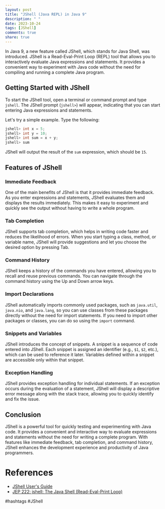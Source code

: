 ```yaml
---
layout: post
title: "JShell (Java REPL) in Java 9"
description: " "
date: 2023-10-24
tags: [JShell]
comments: true
share: true
---
```


In Java 9, a new feature called JShell, which stands for Java Shell, was introduced. JShell is a Read-Eval-Print Loop (REPL) tool that allows you to interactively evaluate Java expressions and statements. It provides a convenient way to experiment with Java code without the need for compiling and running a complete Java program.

## Getting Started with JShell

To start the JShell tool, open a terminal or command prompt and type `jshell`. The JShell prompt (`jshell>`) will appear, indicating that you can start entering Java expressions and statements.

Let's try a simple example. Type the following:

```java
jshell> int x = 5;
jshell> int y = 10;
jshell> int sum = x + y;
jshell> sum
```

JShell will output the result of the `sum` expression, which should be `15`.

## Features of JShell

### Immediate Feedback

One of the main benefits of JShell is that it provides immediate feedback. As you enter expressions and statements, JShell evaluates them and displays the results immediately. This makes it easy to experiment and quickly see the output without having to write a whole program.

### Tab Completion

JShell supports tab completion, which helps in writing code faster and reduces the likelihood of errors. When you start typing a class, method, or variable name, JShell will provide suggestions and let you choose the desired option by pressing Tab.

### Command History

JShell keeps a history of the commands you have entered, allowing you to recall and reuse previous commands. You can navigate through the command history using the Up and Down arrow keys.

### Import Declarations

JShell automatically imports commonly used packages, such as `java.util`, `java.nio`, and `java.lang`, so you can use classes from these packages directly without the need for import statements. If you need to import other packages or classes, you can do so using the `import` command.

### Snippets and Variables

JShell introduces the concept of snippets. A snippet is a sequence of code entered into JShell. Each snippet is assigned an identifier (e.g., `$1`, `$2`, etc.), which can be used to reference it later. Variables defined within a snippet are accessible only within that snippet.

### Exception Handling

JShell provides exception handling for individual statements. If an exception occurs during the evaluation of a statement, JShell will display a descriptive error message along with the stack trace, allowing you to quickly identify and fix the issue.

## Conclusion

JShell is a powerful tool for quickly testing and experimenting with Java code. It provides a convenient and interactive way to evaluate expressions and statements without the need for writing a complete program. With features like immediate feedback, tab completion, and command history, JShell enhances the development experience and productivity of Java programmers.

# References

- [JShell User's Guide](https://docs.oracle.com/en/java/javase/15/jshell/index.html)
- [JEP 222: jshell: The Java Shell (Read-Eval-Print Loop)](https://openjdk.java.net/jeps/222)

#hashtags #JShell